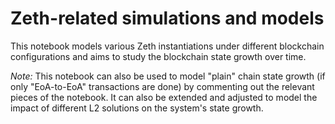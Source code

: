 # Zeth-related simulations and models

This notebook models various Zeth instantiations under different blockchain configurations and aims to study the blockchain state growth over time.

*Note:* This notebook can also be used to model "plain" chain state growth (if only "EoA-to-EoA" transactions are done) by commenting out the relevant pieces of the notebook. It can also be extended and adjusted to model the impact of different L2 solutions on the system's state growth.
